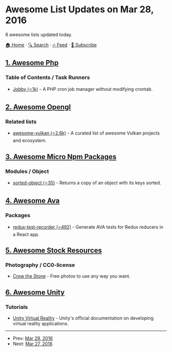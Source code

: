 # Awesome List Updates on Mar 28, 2016

6 awesome lists updated today.

[🏠 Home](/README.md) · [🔍 Search](https://test.trackawesomelist.com/search/) · [🔥 Feed](https://test.trackawesomelist.com/feed.xml) · [📮 Subscribe](https://trackawesomelist.us17.list-manage.com/subscribe?u=d2f0117aa829c83a63ec63c2f&id=36a103854c)



## [1. Awesome Php](/content/ziadoz/awesome-php/README.md)

### Table of Contents / Task Runners

*   [Jobby (⭐1k)](https://github.com/jobbyphp/jobby) - A PHP cron job manager without modifying crontab.

## [2. Awesome Opengl](/content/eug/awesome-opengl/README.md)

### Related lists

*   [awesome-vulkan (⭐2.6k)](https://github.com/vinjn/awesome-vulkan) - A curated list of awesome Vulkan projects and ecosystem.

## [3. Awesome Micro Npm Packages](/content/parro-it/awesome-micro-npm-packages/README.md)

### Modules / Object

*   [sorted-object (⭐35)](https://github.com/domenic/sorted-object) - Returns a copy of an object with its keys sorted.

## [4. Awesome Ava](/content/avajs/awesome-ava/README.md)

### Packages

*   [redux-test-recorder (⭐492)](https://github.com/conorhastings/redux-test-recorder) - Generate AVA tests for Redux reducers in a React app.

## [5. Awesome Stock Resources](/content/neutraltone/awesome-stock-resources/README.md)

### Photography / CC0-license

*   [Crow the Stone](http://crowthestone.tumblr.com/) - Free photos to use any way you want.

## [6. Awesome Unity](/content/RyanNielson/awesome-unity/README.md)

### Tutorials

*   [Unity Virtual Reality](http://docs.unity3d.com/Manual/VROverview.html) - Unity's official documentation on developing virtual reality applications.

---

- Prev: [Mar 29, 2016](/content/2016/03/29/README.md)
- Next: [Mar 27, 2016](/content/2016/03/27/README.md)